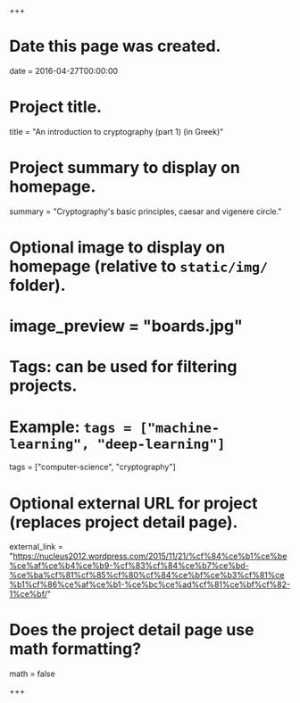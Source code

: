 +++
# Date this page was created.
date = 2016-04-27T00:00:00

# Project title.
title = "An introduction to cryptography (part 1) (in Greek)"

# Project summary to display on homepage.
summary = "Cryptography's basic principles, caesar and vigenere circle."

# Optional image to display on homepage (relative to `static/img/` folder).
# image_preview = "boards.jpg"

# Tags: can be used for filtering projects.
# Example: `tags = ["machine-learning", "deep-learning"]`
tags = ["computer-science", "cryptography"]

# Optional external URL for project (replaces project detail page).
external_link = "https://nucleus2012.wordpress.com/2015/11/21/%cf%84%ce%b1%ce%be%ce%af%ce%b4%ce%b9-%cf%83%cf%84%ce%b7%ce%bd-%ce%ba%cf%81%cf%85%cf%80%cf%84%ce%bf%ce%b3%cf%81%ce%b1%cf%86%ce%af%ce%b1-%ce%bc%ce%ad%cf%81%ce%bf%cf%82-1%ce%bf/"

# Does the project detail page use math formatting?
math = false

+++

